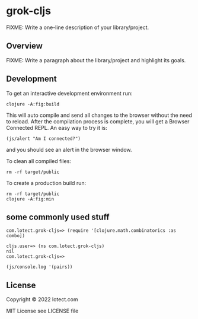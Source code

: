 # grok-cljs

FIXME: Write a one-line description of your library/project.

## Overview

FIXME: Write a paragraph about the library/project and highlight its goals.

## Development

To get an interactive development environment run:

    clojure -A:fig:build

This will auto compile and send all changes to the browser without the
need to reload. After the compilation process is complete, you will
get a Browser Connected REPL. An easy way to try it is:

    (js/alert "Am I connected?")

and you should see an alert in the browser window.

To clean all compiled files:

    rm -rf target/public

To create a production build run:

	rm -rf target/public
	clojure -A:fig:min


## some commonly used stuff

```
com.lotect.grok-cljs=> (require '[clojure.math.combinatorics :as combo])

cljs.user=> (ns com.lotect.grok-cljs)
nil
com.lotect.grok-cljs=>

(js/console.log '(pairs))
```

## License

Copyright © 2022 lotect.com

MIT License see LICENSE file